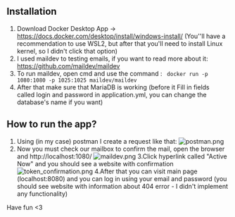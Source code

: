 ## Installation

1. Download Docker Desktop App -> https://docs.docker.com/desktop/install/windows-install/
(You''ll have a recommendation to use WSL2, but after that you'll need to install Linux kernel, so I didn't click that option)
2. I used maildev to testing emails, if you want to read more about it: https://github.com/maildev/maildev
3. To run maildev, open cmd and use the command : 
``` docker run -p 1080:1080 -p 1025:1025 maildev/maildev``` 
4. After that make sure that MariaDB is working (before it Fill in fields called login and password in application.yml, you can change the database's name if you want)

## How to run the app?

1. Using (in my case) postman I create a request like that: ![postman.png](img/postman.png)
2. Now you must check our mailbox to confirm the mail, open the browser and http://localhost:1080/
![maildev.png](img/maildev.png)
3.Click hyperlink called "Active Now" and you should see a website with confirmation
![token_confirmation.png](img/token-confirmation.png)
4.After that you can visit main page (localhost:8080) and you can log in using your email and password (you should see website with information about 404 error - I didn't implement any functionality)

Have fun <3 
